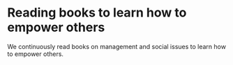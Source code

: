 # Reading books to learn how to empower others

We continuously read books on management and social issues to learn how to empower others.  
